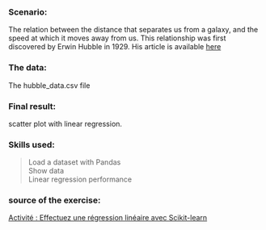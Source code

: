 ### Scenario:
The relation between the distance that separates us from a galaxy, and the speed at which it moves away from us. 
This relationship was first discovered by Erwin Hubble in 1929. His article is available 
[here](https://www.pnas.org/content/15/3/168.full) 


### The data:
The hubble_data.csv file

### Final result:
scatter plot with linear regression.

### Skills used:
> Load a dataset with Pandas  
Show data  
Linear regression performance  
  

### source of the exercise:
[Activité : Effectuez une régression linéaire avec Scikit-learn](http://exercices.openclassrooms.com/assessment/instructions/546979) 
